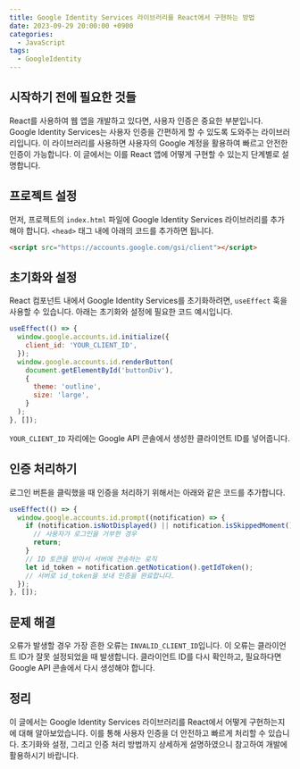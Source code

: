 ```yaml
---
title: Google Identity Services 라이브러리를 React에서 구현하는 방법
date: 2023-09-29 20:00:00 +0900
categories:
  - JavaScript
tags:
  - GoogleIdentity
---
```


## 시작하기 전에 필요한 것들

React를 사용하여 웹 앱을 개발하고 있다면, 사용자 인증은 중요한 부분입니다. Google Identity Services는 사용자 인증을 간편하게 할 수 있도록 도와주는 라이브러리입니다. 이 라이브러리를 사용하면 사용자의 Google 계정을 활용하여 빠르고 안전한 인증이 가능합니다. 이 글에서는 이를 React 앱에 어떻게 구현할 수 있는지 단계별로 설명합니다.

## 프로젝트 설정

먼저, 프로젝트의 `index.html` 파일에 Google Identity Services 라이브러리를 추가해야 합니다. `<head>` 태그 내에 아래의 코드를 추가하면 됩니다.

```html
<script src="https://accounts.google.com/gsi/client"></script>
```

## 초기화와 설정

React 컴포넌트 내에서 Google Identity Services를 초기화하려면, `useEffect` 훅을 사용할 수 있습니다. 아래는 초기화와 설정에 필요한 코드 예시입니다.

```javascript
useEffect(() => {
  window.google.accounts.id.initialize({
    client_id: 'YOUR_CLIENT_ID',
  });
  window.google.accounts.id.renderButton(
    document.getElementById('buttonDiv'),
    {
      theme: 'outline',
      size: 'large',
    }
  );
}, []);
```

`YOUR_CLIENT_ID` 자리에는 Google API 콘솔에서 생성한 클라이언트 ID를 넣어줍니다. 

## 인증 처리하기

로그인 버튼을 클릭했을 때 인증을 처리하기 위해서는 아래와 같은 코드를 추가합니다.

```javascript
useEffect(() => {
  window.google.accounts.id.prompt((notification) => {
    if (notification.isNotDisplayed() || notification.isSkippedMoment()) {
      // 사용자가 로그인을 거부한 경우
      return;
    }
    // ID 토큰을 받아서 서버에 전송하는 로직
    let id_token = notification.getNotication().getIdToken();
    // 서버로 id_token을 보내 인증을 완료합니다.
  });
}, []);
```

## 문제 해결

오류가 발생할 경우 가장 흔한 오류는 `INVALID_CLIENT_ID`입니다. 이 오류는 클라이언트 ID가 잘못 설정되었을 때 발생합니다. 클라이언트 ID를 다시 확인하고, 필요하다면 Google API 콘솔에서 다시 생성해야 합니다.

## 정리

이 글에서는 Google Identity Services 라이브러리를 React에서 어떻게 구현하는지에 대해 알아보았습니다. 이를 통해 사용자 인증을 더 안전하고 빠르게 처리할 수 있습니다. 초기화와 설정, 그리고 인증 처리 방법까지 상세하게 설명하였으니 참고하여 개발에 활용하시기 바랍니다.